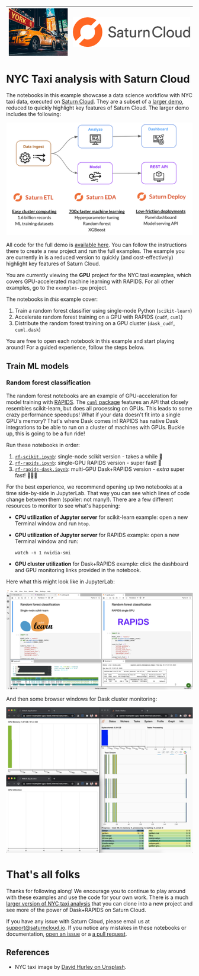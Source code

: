 |<img src="../_img/taxi.png" width="200" /> | <img src="../_img/saturn.png" width="400" />|
| -- | -- |

# NYC Taxi analysis with Saturn Cloud

The notebooks in this example showcase a data science workflow with NYC taxi data, executed on [Saturn Cloud](https://www.saturncloud.io/). They are a subset of a [larger demo](https://youtu.be/SgXSIbB4Hik), reduced to quickly highlight key features of Saturn Cloud. The larger demo includes the following:

<img src="../_img/pipeline.png" width="800">

All code for the full demo is [available here](https://github.com/saturncloud/saturn-cloud-examples/tree/main/taxi_demo). You can follow the instructions there to create a new project and run the full examples. The example you are currently in is a reduced version to quickly (and cost-effectively) highlight key features of Saturn Cloud.

You are currently viewing the **GPU** project for the NYC taxi examples, which covers GPU-accelerated machine learning with RAPIDS. For all other examples, go to the `examples-cpu` project. 

The notebooks in _this_ example cover:

1. Train a random forest classifier using single-node Python (`scikit-learn`)
1. Accelerate random forest training on a GPU with RAPIDS (`cudf`, `cuml`)
1. Distribute the random forest training on a GPU cluster (`dask_cudf`, `cuml.dask`)

You are free to open each notebook in this example and start playing around! For a guided experience, follow the steps below.

## Train ML models

### Random forest classification

The random forest notebooks are an example of GPU-acceleration for model training with [RAPIDS](http://rapids.ai/). The [`cuml` package](https://github.com/rapidsai/cuml) features an API that closely resembles scikit-learn, but does all processing on GPUs. This leads to some crazy performance speedups! What if your data doesn't fit into a single GPU's memory? That's where Dask comes in! RAPIDS has native Dask integrations to be able to run on a cluster of machines with GPUs. Buckle up, this is going to be a fun ride!

Run these notebooks in order:

1. [`rf-scikit.ipynb`](rf-scikit.ipynb): single-node scikit version - takes a while 🙁
1. [`rf-rapids.ipynb`](rf-rapids.ipynb): single-GPU RAPIDS version - super fast! 🤯
1. [`rf-rapids-dask.ipynb`](rf-rapids-dask.ipynb): multi-GPU Dask+RAPIDS version - _extra_ super fast! 🤯🤯🤯

For the best experience, we recommend opening up two notebooks at a time side-by-side in JupyterLab. That way you can see which lines of code change between them (spoiler: not many!). There are a few different resources to monitor to see what's happening:

- **CPU utilization of Jupyter server** for scikit-learn example: open a new Terminal window and run `htop`. 
- **GPU utilization of Jupyter server** for RAPIDS example: open a new Terminal window and run:

    ```shell
    watch -n 1 nvidia-smi
    ```
    
- **GPU cluster utilization** for Dask+RAPIDS example: click the dashboard and GPU monitoring links provided in the notebook.

Here what this might look like in JupyterLab:

[![workspace](../_img/workspace.png)](../_img/workspace.png)

And then some browser windows for Dask cluster monitoring:

[![dask](../_img/dask.png)](../_img/dask.png)

# That's all folks

Thanks for following along! We encourage you to continue to play around with these examples and use the code for your own work. There is a much [larger version of NYC taxi analysis](https://github.com/saturncloud/saturn-cloud-examples/tree/main/taxi_demo) that you can clone into a new project and see more of the power of Dask+RAPIDS on Saturn Cloud.

If you have any issue with Saturn Cloud, please email us at support@saturncloud.io. If you notice any mistakes in these notebooks or documentation, [open an issue](https://github.com/saturncloud/examples/issues) or a [a pull request](https://github.com/saturncloud/examples/pulls).

## References

- NYC taxi image by [David Hurley on Unsplash](https://unsplash.com/photos/aPlUUmO4qr8).

